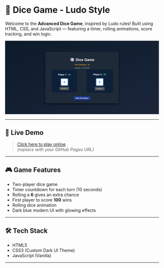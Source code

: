 # 🎲 Dice Game - Ludo Style

Welcome to the **Advanced Dice Game**, inspired by Ludo rules! Built using HTML, CSS, and JavaScript — featuring a timer, rolling animations, score tracking, and win logic.

![Screenshot](./screenshots/game-preview.png)

---

## 🚀 Live Demo

> [Click here to play online](https://your-username.github.io/dice-game/)  
> _(replace with your GitHub Pages URL)_

---

## 🎮 Game Features

- Two-player dice game
- Timer countdown for each turn (10 seconds)
- Rolling a **6** gives an extra chance
- First player to score **100** wins
- Rolling dice animation
- Dark blue modern UI with glowing effects

---

## 🛠️ Tech Stack

- HTML5
- CSS3 (Custom Dark UI Theme)
- JavaScript (Vanilla)

---
